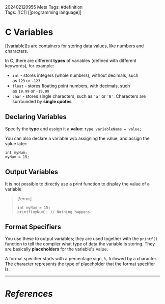 202402120955
Meta Tags: #definition  
Tags: [[C]] [[programming language]]

# C Variables

[[variable]]s are containers for storing data values, like numbers and characters. 

In C, there are different **types** of variables (defined with different keywords), for example:

- `int` - stores integers (whole numbers), without decimals, such as `123` or `-123`
- `float` - stores floating point numbers, with decimals, such as `19.99` or `-19.99`
- `char` - stores single characters, such as `'a'` or `'B'`. Characters are surrounded by **single quotes**

## Declaring Variables

Specify the **type** and assign it a **value**: `type variableName = value;`

You can also declare a variable w/o assigning the value, and assign the value later:

```
int myNum;
myNum = 15;
```

## Output Variables

It is not possible to directly use a print function to display the value of a variable:

>[!error]
>```
>int myNum = 15;
>printf(myNum); // Nothing happens
>```

## Format Specifiers

You use these to output variables; they are used together with the `printf()` function to tell the compiler what type of data the variable is storing. They are basically **placeholders** for the variable's value.

A format specifier starts with a percentage sign, `%`, followed by a character. The character represents the type of placeholder that the format specifier is.




---
# *References*